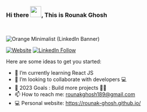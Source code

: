 ### Hi there <img src="https://raw.githubusercontent.com/iampavangandhi/iampavangandhi/master/gifs/Hi.gif" width="30px">, This is Rounak Ghosh 

<!--<p align="center"><img width="80%" src="./assets/gh-readme-header.png" /></p>-->

<br />

<!-- ![Profile views](https://gpvc.arturio.dev/rounak-ghosh) -->

![Orange Minimalist (LinkedIn Banner)](https://user-images.githubusercontent.com/62801352/164508990-c018c80c-0b33-49e7-81ff-383a7d648ef5.png)

[![Website](https://img.shields.io/website?down_color=Red&down_message=Offline&label=rounak-ghosh.github.io&style=for-the-badge&up_color=Green&up_message=Online&url=https%3A%2F%2Frounak-ghosh.github.io%2F)](https://rounak-ghosh.github.io/)
[![LinkedIn Follow](https://img.shields.io/website?down_color=Red&down_message=Active&label=rounak%20ghosh&logo=linkedin&style=for-the-badge&up_color=Blue&up_message=Active&url=https%3A%2F%2Fwww.linkedin.com%2Fin%2Frounak-ghosh-b88649191)](https://www.linkedin.com/in/rounak-ghosh-b88649191)


Here are some ideas to get you started:

- 🌱 I’m currently learning React JS
- 👫 I’m looking to collaborate with developers 💻
- 🥅 2023 Goals : Build more projects 👨‍🎓
- 📫 How to reach me: rounakghosh189@gmail.com
- 💻 Personal website: https://rounak-ghosh.github.io/
